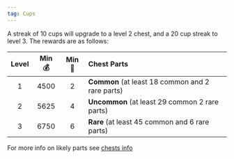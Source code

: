 ```yaml
---
tag: Cups
---
```

A streak of 10 cups will upgrade to a level 2 chest, and a 20 cup streak to level 3. The rewards are as follows:

Level | Min 💰 | Min 💎 | Chest Parts  
:--: | :--: | :--: | :-- 
1 |	4500 | 2 | **Common** (at least 18 common and 2 rare parts)
2 | 5625 | 4 | **Uncommon** (at least 29 common 2 rare parts)
3 | 6750 | 6 | **Rare** (at least 45 common and 6 rare parts)

For more info on likely parts see [chests info](/chests/)
